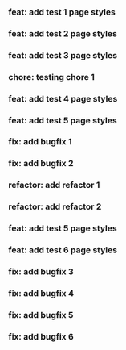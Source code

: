 ### feat: add test 1 page styles
### feat: add test 2 page styles
### feat: add test 3 page styles
### chore: testing chore 1
### feat: add test 4 page styles
### feat: add test 5 page styles
### fix: add bugfix 1
### fix: add bugfix 2
### refactor: add refactor 1
### refactor: add refactor 2
### feat: add test 5 page styles
### feat: add test 6 page styles
### fix: add bugfix 3
### fix: add bugfix 4
### fix: add bugfix 5
### fix: add bugfix 6